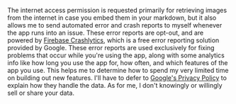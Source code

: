 The internet access permission is requested primarily for retrieving images from the internet in
 case you embed them in your markdown, but it also allows me to send automated error and crash
 reports to myself whenever the app runs into an issue. These error reports are opt-out, and are
 powered by [Firebase Crashlytics](https://firebase.google.com/docs/crashlytics/), which is a
 free error reporting solution provided by Google. These error reports are used exclusively for
 fixing problems that occur while you're using the app, along with some analytics info like how
 long you use the app for, how often, and which features of the app you use. This helps me to
 determine how to spend my very limited time on building out new features. I'll have to defer to
  [Google's Privacy Policy](https://policies.google.com/privacy) to explain how they handle the
  data. As for me, I don't knowingly or willingly sell or share your data.
